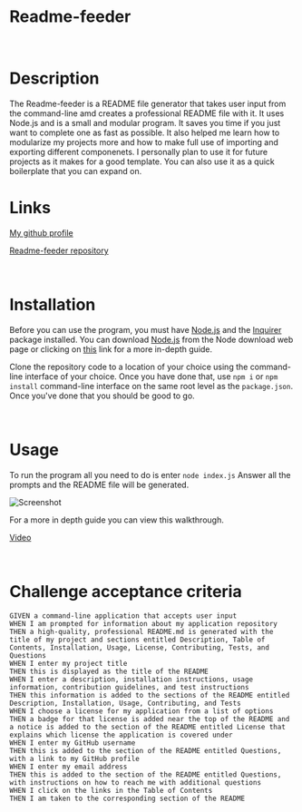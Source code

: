 # Readme-feeder
<br>

# Description

The Readme-feeder is a README file generator that takes user input from the command-line amd creates a professional README file with it. It uses Node.js and is a small and modular program. It saves you time if you just want to complete one as fast as possible. It also helped me learn how to modularize my projects more and how to make full use of importing and exporting different componenets. I personally plan to use it for future projects as it makes for a good template. You can also use it as a quick boilerplate that you can expand on.

# Links

[My github profile](https://github.com/AbdalehHersi)

[Readme-feeder repository](https://github.com/AbdalehHersi/readme-feeder)

<br>

# Installation

Before you can use the program, you must have [Node.js](https://nodejs.org/en/download/) and the [Inquirer](https://www.npmjs.com/package/inquirer) package installed. You can download [Node.js](https://nodejs.org/en/download/) from the Node download web page or clicking on [this](https://radixweb.com/blog/installing-npm-and-nodejs-on-windows-and-mac) link for a more in-depth guide. 

Clone the repository code to a location of your choice using the command-line interface of your choice. Once you have done that, use `npm i` or `npm install` command-line interface on the same root level as the `package.json`. Once you've done that you should be good to go.

<br>

# Usage

To run the program all you need to do is enter `node index.js` Answer all the prompts and the README file will be generated. 

![Screenshot](./Week%209%20Challenge/Develop/utils/Untitled.png)

For a more in depth guide you can view this walkthrough.

[Video](https://drive.google.com/file/d/1rkf9GLft45axz_dgi8CXj_gftUx1x061/view)

<br>

# Challenge acceptance criteria

```
GIVEN a command-line application that accepts user input
WHEN I am prompted for information about my application repository
THEN a high-quality, professional README.md is generated with the title of my project and sections entitled Description, Table of Contents, Installation, Usage, License, Contributing, Tests, and Questions
WHEN I enter my project title
THEN this is displayed as the title of the README
WHEN I enter a description, installation instructions, usage information, contribution guidelines, and test instructions
THEN this information is added to the sections of the README entitled Description, Installation, Usage, Contributing, and Tests
WHEN I choose a license for my application from a list of options
THEN a badge for that license is added near the top of the README and a notice is added to the section of the README entitled License that explains which license the application is covered under
WHEN I enter my GitHub username
THEN this is added to the section of the README entitled Questions, with a link to my GitHub profile
WHEN I enter my email address
THEN this is added to the section of the README entitled Questions, with instructions on how to reach me with additional questions
WHEN I click on the links in the Table of Contents
THEN I am taken to the corresponding section of the README
```